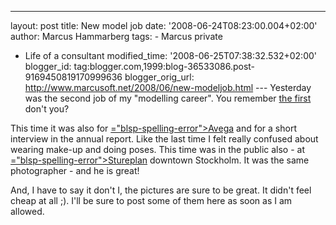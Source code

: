 ---
layout: post
title: New model job date: '2008-06-24T08:23:00.004+02:00'
author: Marcus Hammarberg
tags: - Marcus
private
  - Life of a consultant
modified_time: '2008-06-25T07:38:32.532+02:00'
blogger_id: tag:blogger.com,1999:blog-36533086.post-9169450819170999636
blogger_orig_url: http://www.marcusoft.net/2008/06/new-modeljob.html ---
Yesterday was the second job of my "modelling career". You remember [the
first](http://www.marcusoft.net/2007/08/marcus-model_27.html) don't
you?

This time it was also for [<span>="blsp-spelling-error">Avega</span>](http://www.avega.se/) and for
a short interview in the annual report. Like the last time I felt really
confused about wearing make-up and doing poses. This time was in the
public also - at [<span>="blsp-spelling-error">Stureplan</span>](http://hitta.se/SearchCombi.aspx?vad=&var=stureplan%2c+stockholm)
downtown Stockholm. It was the same photographer - and he is great!

And, I have to say it don't I, the pictures are sure to be great. It
didn't feel cheap at all ;). I'll be sure to post some of them here as
soon as I am allowed.
